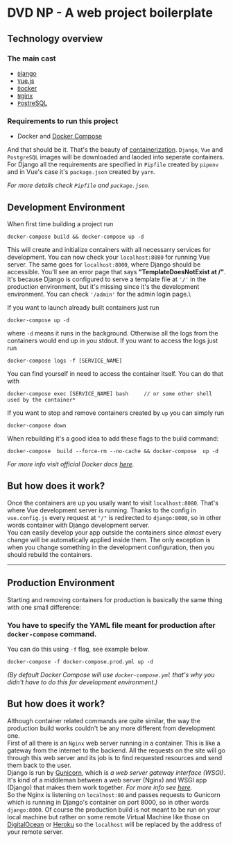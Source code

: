 # DVD NP - A web project boilerplate

## Technology overview

### The main cast

-   [`D`jango](https://www.djangoproject.com/)
-   [`V`ue.js](https://vuejs.org/)
-   [`D`ocker](https://www.docker.com/)
-   [`N`ginx](https://www.nginx.com/)
-   [`P`ostreSQL](https://www.postgresql.org/)

### Requirements to run this project

-   Docker and [Docker Compose](https://docs.docker.com/compose/)

And that should be it. That's the beauty of [containerization](https://www.docker.com/resources/what-container).
`Django`, `Vue` and `PostgreSQL` images will be downloaded and laoded into seperate containers.
For Django all the requirements are specified in `Pipfile` created by `pipenv` and in Vue's case
it's `package.json` created by `yarn`.

_For more details check `Pipfile` and `package.json`._

## Development Environment

When first time building a project run

```
docker-compose build && docker-compose up -d
```

This will create and initialize containers with all necessarry services for development. You can now
check your `localhost:8080` for running Vue server. The same goes for `localhost:8000`, where Django
should be accessible. You'll see an error page that says **"TemplateDoesNotExist at /"**. It's
because Django is configured to serve a template file at `'/'` in the production environment, but it's missing since it's the development environment. You can check `'/admin'` for the admin login page.\

If you want to launch already built containers just run

```
docker-compose up -d
```

where `-d` means it runs in the background. Otherwise all the logs from the containers would end up
in you stdout. If you want to access the logs just run

```
docker-compose logs -f [SERVICE_NAME]
```

You can find yourself in need to access the container itself. You can do that with

```
docker-compose exec [SERVICE_NAME] bash     // or some other shell used by the container*
```

If you want to stop and remove containers created by `up` you can simply run

```
docker-compose down
```

When rebuilding it's a good idea to add these flags to the build command:

```
docker-compose  build --force-rm --no-cache && docker-compose  up -d
```

_For more info visit official Docker docs [here](https://docs.docker.com/compose/reference/overview/)._

## But how does it work?

Once the containers are up you usally want to visit `localhost:8080`. That's where Vue development server is running. Thanks to the config in `vue.config.js` every request at `"/"` is redirected to `django:8000`, so in other words container with Django development server. \
You can easily develop your app outside the containers since _almost_ every change will be automatically applied inside them. The only exception is when you change something in the development configuration, then you should rebuild the containers.

---

## Production Environment

Starting and removing containers for production is basically the same thing with one small difference:

### **You have to specify the YAML file meant for production after `docker-compose` command.**

You can do this using `-f` flag, see example below.

```
docker-compose -f docker-compose.prod.yml up -d
```

_(By default Docker Compose will use `docker-compose.yml` that's why you didn't have to do this for
development environment.)_

## But how does it work?

Although container related commands are quite similar, the way the production build works couldn't
be any more different from development one.\
First of all there is an `Nginx` web server running in a container. This is like a gateway from the internet to the backend. All the requests on the site will go through this web server and its job is
to find requested resources and send them back to the user.\
Django is run by [Gunicorn](https://gunicorn.org/), which is _a web server gateway interface (WSGI)_.
It's kind of a middleman between a web server (Nginx) and WSGI app (Django) that makes them work together. _For more info see [here](https://www.fullstackpython.com/wsgi-servers.html)._\
So the Nginx is listening on `localhost:80` and passes requests to Gunicorn which is running in Django's container on port 8000, so in other words `django:8000`. Of course the production build is not meant to
be run on your local machine but rather on some remote Virtual Machine like those on [DigitalOcean](https://www.digitalocean.com/) or [Heroku](https://www.heroku.com/) so the `localhost` will be
replaced by the address of your remote server.
